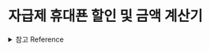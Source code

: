 # 자급제 휴대푠 할인 및 금액 계산기

<details>
<summary>참고 Reference</summary>
<div markdown="1">

Readme markdown

> https://ansohxxn.github.io/blog/markdown/#top

Next.js Project Structure<br/>

> https://nextjs.org/docs/getting-started/project-structure

<!-- <hr/> -->

<!-- Custom Selcet Box

> https://so-so.dev/react/make-select/ -->

Selcet(headlessui)

> https://headlessui.com/react/listbox#transitions

Input current

> https://fe-developers.kakaoent.com/2021/211104-setselectionrange/

Lottie

> https://app.lottiefiles.com/animation/e1879e69-ee67-4db5-a71e-a6599154ec2b?channel=web&source=public-animation&panel=download

react-transition-group

> https://reactcommunity.org/react-transition-group/transition

최적화

> https://velog.io/@ashekruu/Next.js%EC%95%B1-%EC%B5%9C%EC%A0%81%ED%99%94-%ED%95%B4%EB%B3%B4%EA%B8%B0

SEO

> https://www.daleseo.com/html-meta-tags-for-seo/

> https://velog.io/@cobocho/Next.js%EB%A1%9C-%EB%82%98%EB%A7%8C%EC%9D%98-%EB%B8%94%EB%A1%9C%EA%B7%B8-%EB%A7%8C%EB%93%A4%EA%B8%B0-3-meta-%ED%83%9C%EA%B7%B8%EB%A5%BC-%ED%99%9C%EC%9A%A9%ED%95%B4%EC%84%9C-SEO-%ED%96%A5%EC%83%81%EC%8B%9C%ED%82%A4%EA%B8%B0

> https://velog.io/@rageboom/SEO-%EC%A0%81%EC%9A%A9

> https://bepyan.github.io/blog/nextjs-blog/5-create-sitemap

</div>
</details>

